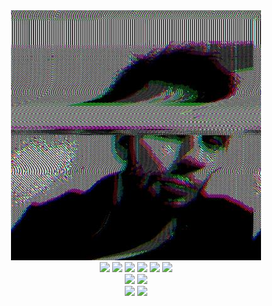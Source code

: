 
<div id="badges" align="center">
  <img src="https://github.com/LSequoias/LSequoias/blob/main/cover/me.jpg">
</div>

<div id="badges" align="center">
  <img src="https://img.shields.io/badge/-HTML-red">
  <img src="https://img.shields.io/badge/-CSS-blue">
  <img src="https://img.shields.io/badge/-JS-yellow">
  <img src="https://img.shields.io/badge/-SCSS-violet">
  <img src="https://img.shields.io/badge/-SQL-blue">
  <img src="https://img.shields.io/badge/-NoSQL-orange">
</div>

<div id="badges" align="center">
  <img src="https://img.shields.io/badge/-Merise-green">
  <img src="https://img.shields.io/badge/-UML-blue">
</div>

<div id="badges" align="center">
  <img src="https://img.shields.io/badge/-JetBrain-violet">
  <img src="https://img.shields.io/badge/-Figma-purple">
</div>
